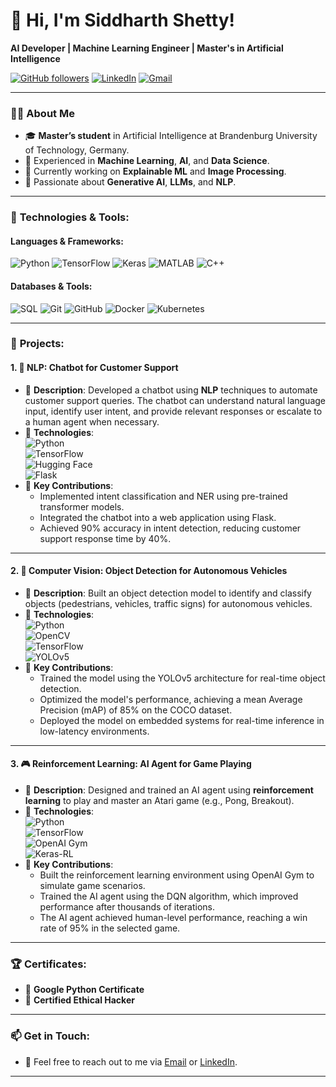 # 👋 Hi, I'm **Siddharth Shetty**!  
**AI Developer | Machine Learning Engineer | Master's in Artificial Intelligence**

[![GitHub followers](https://img.shields.io/github/followers/sid7shetty?label=Follow&style=social)](https://github.com/sid7shetty)   [![LinkedIn](https://img.shields.io/badge/LinkedIn-Connect-blue?style=flat&logo=linkedin)](https://www.linkedin.com/in/sid7shetty/)   [![Gmail](https://img.shields.io/badge/Email-siddharth.shetty109@gmail.com-red?style=flat&logo=gmail)](mailto:siddharth.shetty109@gmail.com)

---

### 👨‍💻 About Me

- 🎓 **Master’s student** in Artificial Intelligence at Brandenburg University of Technology, Germany.
- 💼 Experienced in **Machine Learning**, **AI**, and **Data Science**.
- 🔭 Currently working on **Explainable ML** and **Image Processing**.
- 🌱 Passionate about **Generative AI**, **LLMs**, and **NLP**.

---

### 🔧 **Technologies & Tools**:


#### Languages & Frameworks:
![Python](https://img.shields.io/badge/Python-3670A0?style=flat&logo=python&logoColor=ffdd54)
![TensorFlow](https://img.shields.io/badge/TensorFlow-FF6F00?style=flat&logo=tensorflow&logoColor=white)
![Keras](https://img.shields.io/badge/Keras-D00000?style=flat&logo=keras&logoColor=white) ![MATLAB](https://img.shields.io/badge/MATLAB-0076A8?style=flat&logo=mathworks&logoColor=white) ![C++](https://img.shields.io/badge/C++-00599C?style=flat&logo=cplusplus&logoColor=white) 


#### Databases & Tools:
![SQL](https://img.shields.io/badge/SQL-003B57?style=flat&logo=postgresql&logoColor=white) ![Git](https://img.shields.io/badge/Git-F05032?style=flat&logo=git&logoColor=white) ![GitHub](https://img.shields.io/badge/GitHub-181717?style=flat&logo=github&logoColor=white) ![Docker](https://img.shields.io/badge/Docker-2496ED?style=flat&logo=docker&logoColor=white) ![Kubernetes](https://img.shields.io/badge/Kubernetes-326CE5?style=flat&logo=kubernetes&logoColor=white)  

---

### 🚀 **Projects**:

#### 1. 🔮 **NLP: Chatbot for Customer Support**
- 📝 **Description**: Developed a chatbot using **NLP** techniques to automate customer support queries. The chatbot can understand natural language input, identify user intent, and provide relevant responses or escalate to a human agent when necessary.
- 🔧 **Technologies**:  
  ![Python](https://img.shields.io/badge/Python-3670A0?style=flat&logo=python&logoColor=ffdd54)  
  ![TensorFlow](https://img.shields.io/badge/TensorFlow-FF6F00?style=flat&logo=tensorflow&logoColor=white)  
  ![Hugging Face](https://img.shields.io/badge/Hugging%20Face-FFD700?style=flat&logo=huggingface&logoColor=black)  
  ![Flask](https://img.shields.io/badge/Flask-000000?style=flat&logo=flask&logoColor=white)  
- 🎯 **Key Contributions**:
  - Implemented intent classification and NER using pre-trained transformer models.
  - Integrated the chatbot into a web application using Flask.
  - Achieved 90% accuracy in intent detection, reducing customer support response time by 40%.

---

#### 2. 🚗 **Computer Vision: Object Detection for Autonomous Vehicles**
- 📝 **Description**: Built an object detection model to identify and classify objects (pedestrians, vehicles, traffic signs) for autonomous vehicles.
- 🔧 **Technologies**:  
  ![Python](https://img.shields.io/badge/Python-3670A0?style=flat&logo=python&logoColor=ffdd54)  
  ![OpenCV](https://img.shields.io/badge/OpenCV-5C3EE8?style=flat&logo=opencv&logoColor=white)  
  ![TensorFlow](https://img.shields.io/badge/TensorFlow-FF6F00?style=flat&logo=tensorflow&logoColor=white)  
  ![YOLOv5](https://img.shields.io/badge/YOLOv5-0f0?style=flat)  
- 🎯 **Key Contributions**:
  - Trained the model using the YOLOv5 architecture for real-time object detection.
  - Optimized the model's performance, achieving a mean Average Precision (mAP) of 85% on the COCO dataset.
  - Deployed the model on embedded systems for real-time inference in low-latency environments.

---

#### 3. 🎮 **Reinforcement Learning: AI Agent for Game Playing**
- 📝 **Description**: Designed and trained an AI agent using **reinforcement learning** to play and master an Atari game (e.g., Pong, Breakout).
- 🔧 **Technologies**:  
  ![Python](https://img.shields.io/badge/Python-3670A0?style=flat&logo=python&logoColor=ffdd54)  
  ![TensorFlow](https://img.shields.io/badge/TensorFlow-FF6F00?style=flat&logo=tensorflow&logoColor=white)  
  ![OpenAI Gym](https://img.shields.io/badge/OpenAI%20Gym-008080?style=flat&logo=openai)  
  ![Keras-RL](https://img.shields.io/badge/Keras--RL-D00000?style=flat&logo=keras&logoColor=white)  
- 🎯 **Key Contributions**:
  - Built the reinforcement learning environment using OpenAI Gym to simulate game scenarios.
  - Trained the AI agent using the DQN algorithm, which improved performance after thousands of iterations.
  - The AI agent achieved human-level performance, reaching a win rate of 95% in the selected game.

---

### 🏆 **Certificates**:

- 📜 **Google Python Certificate**  
- 🔐 **Certified Ethical Hacker**

---



### 📫 **Get in Touch**:

- 💌 Feel free to reach out to me via [Email](mailto:siddharth.shetty109@gmail.com) or [LinkedIn](https://www.linkedin.com/in/sid7shetty/).

---
